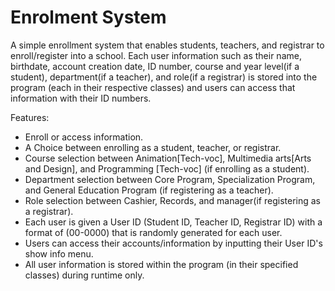 # Enrolment System

A simple enrollment system that enables students, teachers, and registrar to enroll/register into a school. Each user information such as their name, birthdate, account creation date, ID number, course and year level(if a student), department(if a teacher), and role(if a registrar) is stored into the program (each in their respective classes) and users can access that information with their ID numbers.

Features:
- Enroll or access information.
- A Choice between enrolling as a student, teacher, or registrar.
- Course selection between Animation[Tech-voc], Multimedia arts[Arts and Design], and Programming [Tech-voc] (if enrolling as a student).
- Department selection between Core Program, Specialization Program, and General Education Program (if registering as a teacher).
- Role selection between Cashier, Records, and manager(if registering as a registrar).
- Each user is given a User ID (Student ID, Teacher ID, Registrar ID) with a format of (00-0000) that is randomly generated for each user.
- Users can access their accounts/information by inputting their User ID's show info menu.
- All user information is stored within the program (in their specified classes) during runtime only.
